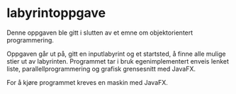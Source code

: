 # labyrintoppgave

Denne oppgaven ble gitt i slutten av et emne om objektorientert programmering.

Oppgaven går ut på, gitt en inputlabyrint og et startsted, å finne alle mulige stier ut av labyrinten.
Programmet tar i bruk egenimplementert enveis lenket liste, parallellprogrammering og grafisk grensesnitt med JavaFX. 

For å kjøre programmet kreves en maskin med JavaFX. 
